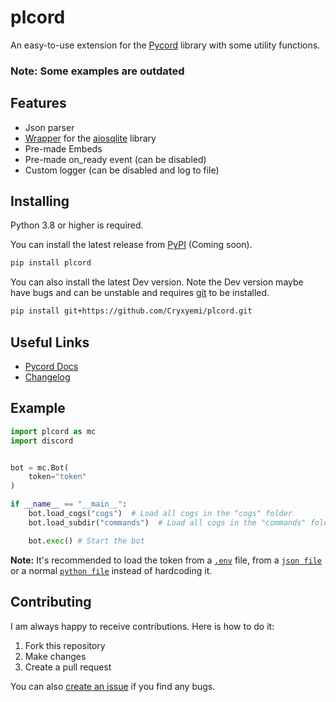 # plcord

An easy-to-use extension for the [Pycord](https://github.com/Pycord-Development/pycord) library with some utility functions.

### Note: Some examples are outdated

## Features

- Json parser
- [Wrapper](https://github.com/Cryxyemi/aiosqlite-wrapper) for the [aiosqlite](https://pypi.org/project/aiosqlite/) library
- Pre-made Embeds
- Pre-made on_ready event (can be disabled)
- Custom logger (can be disabled and log to file)

## Installing

Python 3.8 or higher is required.

You can install the latest release from [PyPI](https://pypi.org/project/plcord/) (Coming soon).

```sh
pip install plcord
```

You can also install the latest Dev version. Note the Dev version maybe have bugs and can be unstable
and requires [git](https://git-scm.com/downloads) to be installed.

```sh
pip install git+https://github.com/Cryxyemi/plcord.git
```

## Useful Links

- [Pycord Docs](https://docs.pycord.dev/)
- [Changelog](https://github.com/Cryxyemi/plcord/blob/main/Changelog.md)

## Example

```py
import plcord as mc
import discord


bot = mc.Bot(
    token="token"
)

if __name__ == "__main__":
    bot.load_cogs("cogs")  # Load all cogs in the "cogs" folder
    bot.load_subdir("commands")  # Load all cogs in the "commands" folder and all subfolders

    bot.exec() # Start the bot
```

**Note:** It's recommended to load the token from a [`.env`](https://pypi.org/project/python-dotenv/) file, from a [`json file`](https://docs.python.org/3/library/json.html) or a normal [`python file`](https://docs.python.org/3/tutorial/modules.html)
instead of hardcoding it.

## Contributing

I am always happy to receive contributions. Here is how to do it:

1. Fork this repository
2. Make changes
3. Create a pull request

You can also [create an issue](https://github.com/Cryxyemi/plcord/issues/new) if you find any bugs.
